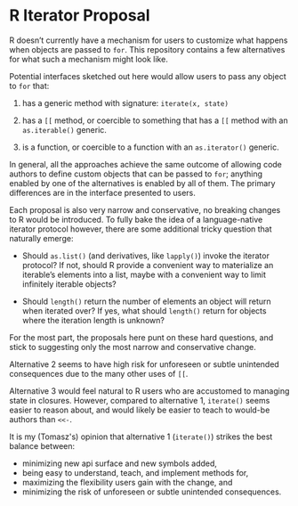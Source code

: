 <!-- README.md is generated from README.Rmd. Please edit that file -->

# R Iterator Proposal

R doesn’t currently have a mechanism for users to customize what happens
when objects are passed to `for`. This repository contains a few
alternatives for what such a mechanism might look like.

Potential interfaces sketched out here would allow users to pass any
object to `for` that:

1.  has a generic method with signature: `iterate(x, state)`

2.  has a `[[` method, or coercible to something that has a `[[` method
    with an `as.iterable()` generic.

3.  is a function, or coercible to a function with an `as.iterator()`
    generic.

In general, all the approaches achieve the same outcome of allowing code
authors to define custom objects that can be passed to `for`; anything
enabled by one of the alternatives is enabled by all of them. The
primary differences are in the interface presented to users.

Each proposal is also very narrow and conservative, no breaking changes
to R would be introduced. To fully bake the idea of a language-native
iterator protocol however, there are some additional tricky question
that naturally emerge:

-   Should `as.list()` (and derivatives, like `lapply()`) invoke the
    iterator protocol? If not, should R provide a convenient way to
    materialize an iterable’s elements into a list, maybe with a
    convenient way to limit infinitely iterable objects?

-   Should `length()` return the number of elements an object will
    return when iterated over? If yes, what should `length()` return for
    objects where the iteration length is unknown?

For the most part, the proposals here punt on these hard questions, and
stick to suggesting only the most narrow and conservative change.

Alternative 2 seems to have high risk for unforeseen or subtle
unintended consequences due to the many other uses of `[[`.

Alternative 3 would feel natural to R users who are accustomed to
managing state in closures. However, compared to alternative 1,
`iterate()` seems easier to reason about, and would likely be easier to
teach to would-be authors than `<<-`.

It is my (Tomasz's) opinion that alternative 1 (`iterate()`) strikes the
best balance between:

-   minimizing new api surface and new symbols added,
-   being easy to understand, teach, and implement methods for,
-   maximizing the flexibility users gain with the change, and
-   minimizing the risk of unforeseen or subtle unintended consequences.
